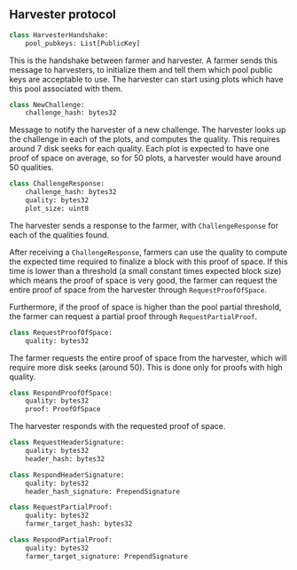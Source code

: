 ## Harvester protocol

```Python
class HarvesterHandshake:
    pool_pubkeys: List[PublicKey]
```

This is the handshake between farmer and harvester.
A farmer sends this message to harvesters, to initialize them and tell them which
pool public keys are acceptable to use.
The harvester can start using plots which have this pool associated with them.


```Python
class NewChallenge:
    challenge_hash: bytes32
```
Message to notify the harvester of a new challenge.
The harvester looks up the challenge in each of the plots, and computes the quality.
This requires around 7 disk seeks for each quality.
Each plot is expected to have one proof of space on average, so for 50 plots, a harvester would have around 50 qualities.


```Python
class ChallengeResponse:
    challenge_hash: bytes32
    quality: bytes32
    plot_size: uint8
```
The harvester sends a response to the farmer, with `ChallengeResponse` for each of the qualities found.

After receiving a `ChallengeResponse`, farmers can use the quality to compute the expected time required to finalize a block with this proof of space.
If this time is lower than a threshold (a small constant times expected block size) which means the proof of space is very good, the farmer can request the entire proof of space from the harvester through ```RequestProofOfSpace```.

Furthermore, if the proof of space is higher than the pool partial threshold, the farmer can request a partial proof through
```RequestPartialProof```.


```Python
class RequestProofOfSpace:
    quality: bytes32
```
The farmer requests the entire proof of space from the harvester, which will require more disk seeks (around 50).
This is done only for proofs with high quality.


```Python
class RespondProofOfSpace:
    quality: bytes32
    proof: ProofOfSpace
```
The harvester responds with the requested proof of space.


```Python
class RequestHeaderSignature:
    quality: bytes32
    header_hash: bytes32
```


```Python
class RespondHeaderSignature:
    quality: bytes32
    header_hash_signature: PrependSignature
```


```Python
class RequestPartialProof:
    quality: bytes32
    farmer_target_hash: bytes32
```


```Python
class RespondPartialProof:
    quality: bytes32
    farmer_target_signature: PrependSignature
```